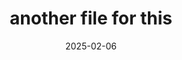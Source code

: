 ---
title: another file for this
description: a descr
date: 2025-02-06
tags: [
  "1",
  "2",
  "3"
]
image:
  source: another-file-for-this.jpg
  alt: alt
---